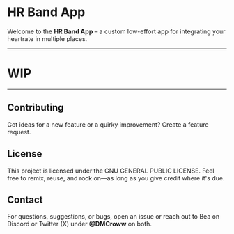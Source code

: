 # HR Band App

Welcome to the **HR Band App** – a custom low-effort app for integrating your heartrate in multiple places.

---

# WIP

---

## Contributing

Got ideas for a new feature or a quirky improvement? Create a feature request.

## License

This project is licensed under the GNU GENERAL PUBLIC LICENSE. Feel free to remix, reuse, and rock on—as long as you give credit where it's due.

## Contact

For questions, suggestions, or bugs, open an issue or reach out to Bea on Discord or Twitter (X) under **@DMCroww** on both.